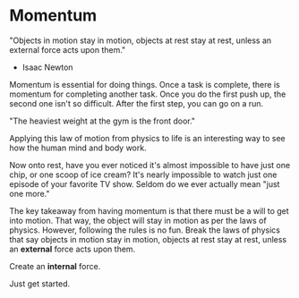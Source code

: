 # Momentum

"Objects in motion stay in motion, objects at rest stay at rest, unless an external force acts upon them."
- Isaac Newton

Momentum is essential for doing things. Once a task is complete, there is momentum for completing another task. Once you do the first push up, the second one isn't so difficult. After the first step, you can go on a run.

"The heaviest weight at the gym is the front door."

Applying this law of motion from physics to life is an interesting way to see how the human mind and body work.

Now onto rest, have you ever noticed it's almost impossible to have just one chip, or one scoop of ice cream? It's nearly impossible to watch just one episode of your favorite TV show. Seldom do we ever actually mean "just one more."

The key takeaway from having momentum is that there must be a will to get into motion. That way, the object will stay in motion as per the laws of physics. However, following the rules is no fun. Break the laws of physics that say objects in motion stay in motion, objects at rest stay at rest, unless an **external** force acts upon them.

Create an **internal** force.

Just get started.
